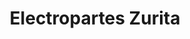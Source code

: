 ---
title: "Electropartes Zurita"
url: /cutral-co/electropartes-zurita/
shop: piezas de automóviles
---